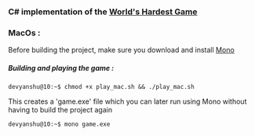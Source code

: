 ### C# implementation of the [World's Hardest Game](https://www.coolmathgames.com/0-worlds-hardest-game)

### MacOs :

Before building the project, make sure you download and install [Mono](https://www.mono-project.com/download/stable/)

##### Building and playing the game :
```console
devyanshu@10:~$ chmod +x play_mac.sh && ./play_mac.sh
```
This creates a 'game.exe' file which you can later run using Mono without having to build the project again
```console
devyanshu@10:~$ mono game.exe
```

